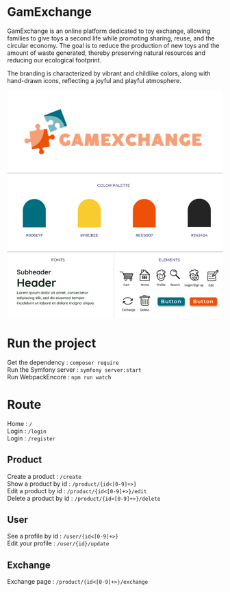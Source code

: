 # GamExchange

GamExchange is an online platform dedicated to toy exchange, allowing families to give toys a second life while promoting sharing, reuse, and the circular economy. The goal is to reduce the production of new toys and the amount of waste generated, thereby preserving natural resources and reducing our ecological footprint.

The branding is characterized by vibrant and childlike colors, along with hand-drawn icons, reflecting a joyful and playful atmosphere.

![Branding GamExchange](/assets/images/branding-gamexchange.png "Branding GamExchange")


# Run the project
Get the dependency : `composer require`  
Run the Symfony server : `symfony server:start`  
Run WebpackEncore : `npm run watch`  


# Route

Home : `/`  
Login : `/login`  
Login : `/register`  

## Product
Create a product : `/create`   
Show a product by id : `/product/{id<[0-9]+>}`  
Edit a product by id : `/product/{id<[0-9]+>}/edit`  
Delete a product by id : `/product/{id<[0-9]+>}/delete`  

## User
See a profile by id : `/user/{id<[0-9]+>}`  
Edit your profile  : `/user/{id}/update`  


## Exchange
Exchange page : `/product/{id<[0-9]+>}/exchange`  

